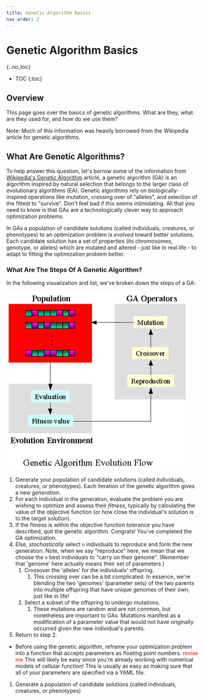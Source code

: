 ```yaml
---
title: Genetic Algorithm Basics
nav_order: 2
---
```


# Genetic Algorithm Basics
{:.no_toc}

* TOC 
{:toc}

## Overview

This page goes over the basics of genetic algorithms. What are they, what are they used for, and how do we use them?

Note: Much of this information was heavily borrowed from the Wikipedia article for genetic algorithms.

## What Are Genetic Algorithms?

To help answer this question, let's borrow some of the information from [Wikipedia's Genetic Algorithm](https://en.wikipedia.org/wiki/Genetic_algorithm) article, a genetic algorithm (GA) is an algorithm inspired by natural selection that belongs to the larger class of evolutionary algorithms (EA). Genetic algorithms rely on biologically-inspired operations like mutation, crossing over of "alleles", and selection of the fittest to "survive". Don't feel bad if this seems intimidating. All that you need to know is that GAs are a technologically clever way to approach optimization problems.

In GAs a population of candidate solutions (called individuals, creatures, or phenotypes) to an optimization problem is *evolved* toward better solutions. Each candidate solution has a set of properties (its chromosomes, genotype, or alleles) which are mutated and altered - just like in real life - to adapt to fitting the optimization problem better.

### What Are The Steps Of A Genetic Algorithm?

In the following visualization and list, we've broken down the steps of a GA:

![Process of using a genetic algorithm. Visualization of the text contained herein.](ga_process.gif)

1. Generate your population of candidate solutions (called individuals, creatures, or phenotypes). Each iteration of the genetic algorithm gives a new *generation*.
2. For each individual in the generation, evaluate the problem you are wishing to optimize and assess their *fitness*, typically by calculating the value of the objective function (or how close the individual's solution is to the target solution).
3. If the fitness is within the objective function tolerance you have described, quit the genetic algorithm. Congrats! You've completed the GA optimization.
4. Else, *stochastically* select `n` individuals to reproduce and form the new generation. Note, when we say "reproduce" here, we mean that we choose the `n` best individuals to "carry on their genome". (Remember that 'genome' here actually means their set of parameters.)
   1. Crossover the 'alleles' for the individuals' offspring.
      1. This crossing over can be a bit complicated. In essence, we're blending the two 'genomes' (parameter sets) of the two parents into multiple offspring that have unique genomes of their own, just like in life!
   2. Select a subset of the offspring to undergo mutations.
      1. These mutations are random and are not common, but nonetheless are important to GAs. Mutations manifest as a modification of a parameter value that would not have originally occurred given the new individual's parents.
5. Return to step 2.

+ Before using the genetic algorithm, reframe your optimization problem into a function that accepts parameters as floating point numbers. <font color=red>revise me</font> This will likely be easy since you're already working with numerical models of cellular function! This is usually as easy as making sure that all of your parameters are specified via a YAML file.

1. Generate a population of candidate solutions (called individuals, creatures, or phenotypes)

